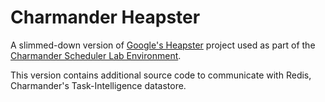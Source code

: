 Charmander Heapster
===================

A slimmed-down version of [Google's Heapster](https://github.com/GoogleCloudPlatform/heapster) project used as part of the [Charmander Scheduler Lab Environment](https://github.com/att-innovate/charmander).

This version contains additional source code to communicate with Redis, Charmander's Task-Intelligence datastore.
